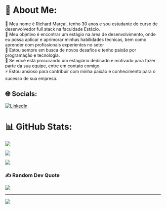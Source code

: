 # 💫 About Me:
🔭 Meu nome é Richard Marçal, tenho 30 anos e sou estudante do curso de desenvolvedor full stack na faculdade Estácio.<br>🤝 Meu objetivo é encontrar um estágio na área de desenvolvimento, onde eu possa aplicar e aprimorar minhas habilidades técnicas, bem como aprender com profissionais experientes no setor<br>🌱 Estou sempre em busca de novos desafios e tenho paixão por programação e tecnologia.<br>💬 Se você está procurando um estagiário dedicado e motivado para fazer parte da sua equipe, entre em contato comigo.<br>⚡ Estou ansioso para contribuir com minha paixão e conhecimento para o sucesso de sua empresa.


## 🌐 Socials:
[![LinkedIn](https://img.shields.io/badge/LinkedIn-%230077B5.svg?logo=linkedin&logoColor=white)](https://linkedin.com/in/https://www.linkedin.com/in/richard-andrews-mar%C3%A7al-3a05a3270/) 


# 📊 GitHub Stats:

![](https://github-readme-stats.vercel.app/api?username=Richandrews30&theme=dark&hide_border=false&include_all_commits=false&count_private=false)<br/>

![](https://github-readme-streak-stats.herokuapp.com/?user=Richandrews30&theme=dark&hide_border=false)<br/>

![](https://github-readme-stats.vercel.app/api/top-langs/?username=Richandrews30&theme=dark&hide_border=false&include_all_commits=false&count_private=false&layout=compact)

### ✍️ Random Dev Quote
![](https://quotes-github-readme.vercel.app/api?type=horizontal&theme=dark)

---
[![](https://visitcount.itsvg.in/api?id=Richandrews30&icon=0&color=0)](https://visitcount.itsvg.in)

<!-- Proudly created with GPRM ( https://gprm.itsvg.in ) -->

